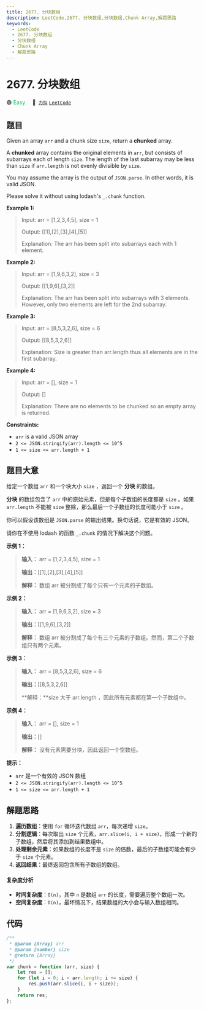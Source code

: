 ```yaml
---
title: 2677. 分块数组
description: LeetCode,2677. 分块数组,分块数组,Chunk Array,解题思路
keywords:
  - LeetCode
  - 2677. 分块数组
  - 分块数组
  - Chunk Array
  - 解题思路
---
```


# 2677. 分块数组

🟢 <font color=#15bd66>Easy</font>&emsp; 🔗&ensp;[`力扣`](https://leetcode.cn/problems/chunk-array) [`LeetCode`](https://leetcode.com/problems/chunk-array)

## 题目

Given an array `arr` and a chunk size `size`, return a **chunked** array.

A **chunked** array contains the original elements in `arr`, but consists of
subarrays each of length `size`. The length of the last subarray may be less
than `size` if `arr.length` is not evenly divisible by `size`.

You may assume the array is the output of `JSON.parse`. In other words, it is
valid JSON.

Please solve it without using lodash's `_.chunk` function.

**Example 1:**

> Input: arr = [1,2,3,4,5], size = 1
>
> Output: [[1],[2],[3],[4],[5]]
>
> Explanation: The arr has been split into subarrays each with 1 element.

**Example 2:**

> Input: arr = [1,9,6,3,2], size = 3
>
> Output: [[1,9,6],[3,2]]
>
> Explanation: The arr has been split into subarrays with 3 elements. However, only two elements are left for the 2nd subarray.

**Example 3:**

> Input: arr = [8,5,3,2,6], size = 6
>
> Output: [[8,5,3,2,6]]
>
> Explanation: Size is greater than arr.length thus all elements are in the first subarray.

**Example 4:**

> Input: arr = [], size = 1
>
> Output: []
>
> Explanation: There are no elements to be chunked so an empty array is returned.

**Constraints:**

- `arr` is a valid JSON array
- `2 <= JSON.stringify(arr).length <= 10^5`
- `1 <= size <= arr.length + 1`

## 题目大意

给定一个数组 `arr` 和一个块大小 `size` ，返回一个 **分块** 的数组。

**分块** 的数组包含了 `arr` 中的原始元素，但是每个子数组的长度都是 `size` 。如果 `arr.length` 不能被 `size`
整除，那么最后一个子数组的长度可能小于 `size` 。

你可以假设该数组是 `JSON.parse` 的输出结果。换句话说，它是有效的 JSON。

请你在不使用 lodash 的函数 `_.chunk` 的情况下解决这个问题。

**示例 1：**

> **输入：** arr = [1,2,3,4,5], size = 1
>
> **输出：**[[1],[2],[3],[4],[5]]
>
> **解释：** 数组 arr 被分割成了每个只有一个元素的子数组。

**示例 2：**

> **输入：** arr = [1,9,6,3,2], size = 3
>
> **输出：**[[1,9,6],[3,2]]
>
> **解释：** 数组 arr 被分割成了每个有三个元素的子数组。然而，第二个子数组只有两个元素。

**示例 3：**

> **输入：** arr = [8,5,3,2,6], size = 6
>
> **输出：**[[8,5,3,2,6]]
>
> **解释：**size 大于 arr.length ，因此所有元素都在第一个子数组中。

**示例 4：**

> **输入：** arr = [], size = 1
>
> **输出：**[]
>
> **解释：** 没有元素需要分块，因此返回一个空数组。

**提示：**

- `arr` 是一个有效的 JSON 数组
- `2 <= JSON.stringify(arr).length <= 10^5`
- `1 <= size <= arr.length + 1`

## 解题思路

1. **遍历数组**：使用 `for` 循环迭代数组 `arr`，每次递增 `size`。
2. **分割逻辑**：每次取出 `size` 个元素，`arr.slice(i, i + size)`，形成一个新的子数组，然后将其添加到结果数组中。
3. **处理剩余元素**：如果数组的长度不是 `size` 的倍数，最后的子数组可能会有少于 `size` 个元素。
4. **返回结果**：最终返回包含所有子数组的数组。

#### 复杂度分析

- **时间复杂度**：`O(n)`，其中 `n` 是数组 `arr` 的长度，需要遍历整个数组一次。
- **空间复杂度**：`O(n)`，最坏情况下，结果数组的大小会与输入数组相同。

## 代码

```javascript
/**
 * @param {Array} arr
 * @param {number} size
 * @return {Array}
 */
var chunk = function (arr, size) {
	let res = [];
	for (let i = 0; i < arr.length; i += size) {
		res.push(arr.slice(i, i + size));
	}
	return res;
};
```
